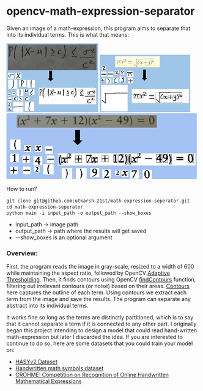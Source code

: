 # opencv-math-expression-separator
Given an image of a math-expression, this program aims to separate that into its individual terms. This is what that means:

![sample](https://github.com/utkarsh-21st/math-expression-seperator/blob/master/sample_results/sample1.jpg "sample") ![sample](https://github.com/utkarsh-21st/math-expression-seperator/blob/master/sample_results/sample2.jpg "sample")
![sample](https://github.com/utkarsh-21st/math-expression-seperator/blob/master/sample_results/sample3.jpg "sample")

How to run?
```shell
git clone git@github.com:utkarsh-21st/math-expression-seperator.git
cd math-expression-seperator
python main -i input_path -o output_path --show_boxes
```
- input_path -> image path
- output_path -> path where the results will get saved
- --show_boxes is an optional argument


### Overview:
First, the program reads the image in gray-scale, resized to a width of 600 while maintaining the aspect ratio, followed by OpenCV [Adaptive Thresholding](https://opencv-python-tutroals.readthedocs.io/en/latest/py_tutorials/py_imgproc/py_thresholding/py_thresholding.html "Adaptive Threshold"). Then, it finds contours using OpenCV [findContours](https://docs.opencv.org/3.4/d3/dc0/group__imgproc__shape.html#ga17ed9f5d79ae97bd4c7cf18403e1689a "findContours") function, filtering out irrelevant contours (or noise) based on their areas. [Contours](https://docs.opencv.org/3.4/d4/d73/tutorial_py_contours_begin.html "Contours") here captures the outline of each term. Using contours we extract each term from the image and save the results. 
The program can separate any abstract into its individual terms.

It works fine so long as the terms are distinctly partitioned, which is to say that it cannot separate a term if it is connected to any other part.
I originally began this project intending to design a model that could read hand-written math-expression but later I discarded the idea.
If you are interested to continue to do so, here are some datasets that you could train your model on:
- [HASYv2 Dataset](https://www.kaggle.com/martinthoma/hasyv2-dataset-friend-of-mnist "HASYv2 Dataset")
- [Handwritten math symbols dataset](https://www.kaggle.com/xainano/handwrittenmathsymbols "Handwritten math symbols dataset")
- [CROHME: Competition on Recognition of Online Handwritten Mathematical Expressions](http://www.iapr-tc11.org/mediawiki/index.php/CROHME:_Competition_on_Recognition_of_Online_Handwritten_Mathematical_Expressions "CROHME: Competition on Recognition of Online Handwritten Mathematical Expressions")

